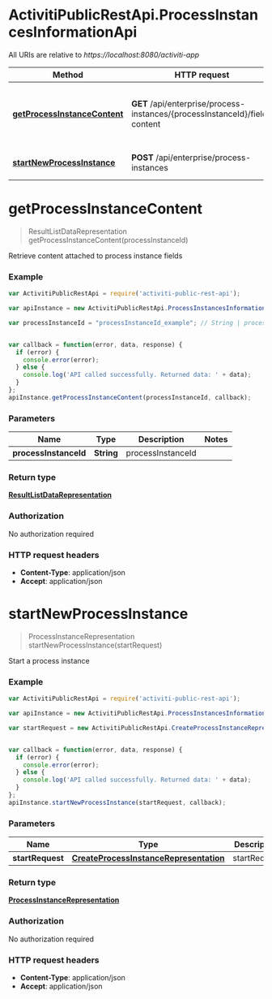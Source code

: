# ActivitiPublicRestApi.ProcessInstancesInformationApi

All URIs are relative to *https://localhost:8080/activiti-app*

Method | HTTP request | Description
------------- | ------------- | -------------
[**getProcessInstanceContent**](ProcessInstancesInformationApi.md#getProcessInstanceContent) | **GET** /api/enterprise/process-instances/{processInstanceId}/field-content | Retrieve content attached to process instance fields
[**startNewProcessInstance**](ProcessInstancesInformationApi.md#startNewProcessInstance) | **POST** /api/enterprise/process-instances | Start a process instance


<a name="getProcessInstanceContent"></a>
# **getProcessInstanceContent**
> ResultListDataRepresentation getProcessInstanceContent(processInstanceId)

Retrieve content attached to process instance fields

### Example
```javascript
var ActivitiPublicRestApi = require('activiti-public-rest-api');

var apiInstance = new ActivitiPublicRestApi.ProcessInstancesInformationApi();

var processInstanceId = "processInstanceId_example"; // String | processInstanceId


var callback = function(error, data, response) {
  if (error) {
    console.error(error);
  } else {
    console.log('API called successfully. Returned data: ' + data);
  }
};
apiInstance.getProcessInstanceContent(processInstanceId, callback);
```

### Parameters

Name | Type | Description  | Notes
------------- | ------------- | ------------- | -------------
 **processInstanceId** | **String**| processInstanceId | 

### Return type

[**ResultListDataRepresentation**](ResultListDataRepresentation.md)

### Authorization

No authorization required

### HTTP request headers

 - **Content-Type**: application/json
 - **Accept**: application/json

<a name="startNewProcessInstance"></a>
# **startNewProcessInstance**
> ProcessInstanceRepresentation startNewProcessInstance(startRequest)

Start a process instance

### Example
```javascript
var ActivitiPublicRestApi = require('activiti-public-rest-api');

var apiInstance = new ActivitiPublicRestApi.ProcessInstancesInformationApi();

var startRequest = new ActivitiPublicRestApi.CreateProcessInstanceRepresentation(); // CreateProcessInstanceRepresentation | startRequest


var callback = function(error, data, response) {
  if (error) {
    console.error(error);
  } else {
    console.log('API called successfully. Returned data: ' + data);
  }
};
apiInstance.startNewProcessInstance(startRequest, callback);
```

### Parameters

Name | Type | Description  | Notes
------------- | ------------- | ------------- | -------------
 **startRequest** | [**CreateProcessInstanceRepresentation**](CreateProcessInstanceRepresentation.md)| startRequest | 

### Return type

[**ProcessInstanceRepresentation**](ProcessInstanceRepresentation.md)

### Authorization

No authorization required

### HTTP request headers

 - **Content-Type**: application/json
 - **Accept**: application/json

